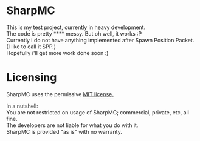 SharpMC
=======
This is my test project, currently in heavy development.<Br>
The code is pretty **** messy. But oh well, it works :P<br>
Currently i do not have anything implemented after Spawn Position Packet. (I like to call it SPP.)<br>
Hopefully i'll get more work done soon :)<br>

Licensing
=========
SharpMC uses the permissive <a href="http://opensource.org/licenses/MIT">MIT license.</a>

In a nutshell:<br>
You are not restricted on usage of SharpMC; commercial, private, etc, all fine.<br>
The developers are not liable for what you do with it.<br>
SharpMC is provided "as is" with no warranty.<br>
